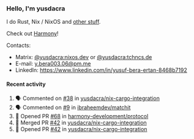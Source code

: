 ### Hello, I'm yusdacra

I do Rust, Nix / NixOS and [other stuff](https://yusdacra.gitlab.io/about).

Check out [Harmony](https://github.com/harmony-development)!

Contacts:
- Matrix: [@yusdacra:nixos.dev](https://matrix.to/#/@yusdacra:nixos.dev) or [@yusdacra:tchncs.de](https://matrix.to/#/@yusdacra:tchncs.de)
- E-mail: y.bera003.06@pm.me
- LinkedIn: https://www.linkedin.com/in/yusuf-bera-ertan-8468b7192

#### Recent activity

<!--START_SECTION:activity-->
1. 🗣 Commented on [#38](https://github.com/yusdacra/nix-cargo-integration/issues/38) in [yusdacra/nix-cargo-integration](https://github.com/yusdacra/nix-cargo-integration)
2. 🗣 Commented on [#9](https://github.com/ibraheemdev/matchit/issues/9) in [ibraheemdev/matchit](https://github.com/ibraheemdev/matchit)
3. 💪 Opened PR [#68](https://github.com/harmony-development/protocol/pull/68) in [harmony-development/protocol](https://github.com/harmony-development/protocol)
4. 🎉 Merged PR [#42](https://github.com/yusdacra/nix-cargo-integration/pull/42) in [yusdacra/nix-cargo-integration](https://github.com/yusdacra/nix-cargo-integration)
5. 💪 Opened PR [#42](https://github.com/yusdacra/nix-cargo-integration/pull/42) in [yusdacra/nix-cargo-integration](https://github.com/yusdacra/nix-cargo-integration)
<!--END_SECTION:activity-->
